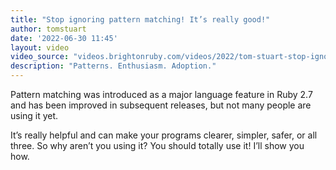 ```yaml
---
title: "Stop ignoring pattern matching! It’s really good!"
author: tomstuart
date: '2022-06-30 11:45'
layout: video
video_source: "videos.brightonruby.com/videos/2022/tom-stuart-stop-ignoring-pattern-matching.mp4"
description: "Patterns. Enthusiasm. Adoption."
---
```


Pattern matching was introduced as a major language feature in Ruby 2.7 and has been improved in subsequent releases, but not many people are using it yet.

It’s really helpful and can make your programs clearer, simpler, safer, or all three. So why aren’t you using it? You should totally use it! I’ll show you how.